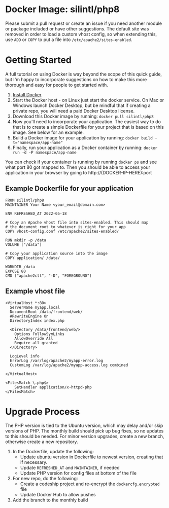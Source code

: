 # Docker Image: silintl/php8 #
Please submit a pull request or create an issue if you need another 
module or package included or have other suggestions. The default 
site was removed in order to load a custom vhost config, so when 
extending this, use `ADD` or `COPY` to put a file into 
`/etc/apache2/sites-enabled`.

# Getting Started #
A full tutorial on using Docker is way beyond the scope of this 
quick guide, but I'm happy to incorporate suggestions on how to 
make this more thorough and easy for people to get started with.

1. [Install Docker](https://docs.docker.com/installation/)
2. Start the Docker host - on Linux just start the docker service. 
   On Mac or Windows launch Docker Desktop, but be mindful that if 
   creating a private repo, you will need a paid Docker Desktop license.
3. Download this Docker image by running: `docker pull silintl/php8`
4. Now you'll need to incorporate your application. The easiest way 
   to do that is to create a simple Dockerfile for your project
   that is based on this image. See below for an example.
5. Build a Docker image for your application by running: 
   `docker build -t="namespace/app-name"`
7. Finally, run your application as a Docker container by running:
   `docker run -d -P namespace/app-name` 
   
You can check if your container is running by running 
   ```docker ps``` and see what port 80 got mapped to. Then you 
   should be able to access your application in your browser by 
   going to http://(DOCKER-IP-HERE):port

## Example Dockerfile for your application ##
```
FROM silintl/php8
MAINTAINER Your Name <your_email@domain.com>

ENV REFRESHED_AT 2022-05-18

# Copy an Apache vhost file into sites-enabled. This should map
# the document root to whatever is right for your app
COPY vhost-config.conf /etc/apache2/sites-enabled/

RUN mkdir -p /data
VOLUME ["/data"]

# Copy your application source into the image
COPY application/ /data/

WORKDIR /data
EXPOSE 80
CMD ["apache2ctl", "-D", "FOREGROUND"]
```

## Example vhost file ##
```
<VirtualHost *:80>
  ServerName myapp.local
  DocumentRoot /data/frontend/web/
  #RewriteEngine On
  DirectoryIndex index.php

  <Directory /data/frontend/web/>
    Options FollowSymLinks
    AllowOverride All
    Require all granted
  </Directory>

  LogLevel info
  ErrorLog /var/log/apache2/myapp-error.log
  CustomLog /var/log/apache2/myapp-access.log combined

</VirtualHost>

<FilesMatch \.php$>
    SetHandler application/x-httpd-php
</FilesMatch>
```

# Upgrade Process #
The PHP version is tied to the Ubuntu version, which may delay and/or skip versions of PHP. The monthly build should pick up bug fixes, so no updates to this should be needed. For minor version upgrades, create a new branch, otherwise create a new repository.

1. In the Dockerfile, update the following:
    - Update ubuntu version in Dockerfile to newest version, 
      creating that if necessary.
    - Update ```REFRESHED_AT``` and ```MAINTAINER```, if needed
    - Update PHP version for config files at bottom of the file
1. For new repo, do the following:
    - Create a codeship project and re-encrypt the 
      ```dockercfg.encrypted``` file
    - Update Docker Hub to allow pushes
2. Add the branch to the monthly build

